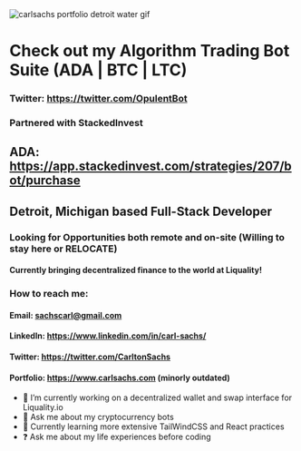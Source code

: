 <div style={{
  display: "flex",
  width: "100%",
  justifyContent: "center"
}}>
  <img style={{display: "flex", justifyContent: "center"}} src="https://media.giphy.com/media/iEoeBE7wWUtAbJZb7w/giphy.gif" alt="carlsachs portfolio detroit water gif" />
</div>

# Check out my Algorithm Trading Bot Suite (ADA | BTC | LTC)

### Twitter: https://twitter.com/OpulentBot

### Partnered with StackedInvest
## ADA: https://app.stackedinvest.com/strategies/207/bot/purchase

## Detroit, Michigan based Full-Stack Developer
### Looking for Opportunities both remote and on-site (Willing to stay here or RELOCATE)
#### Currently bringing decentralized finance to the world at Liquality!

### How to reach me:

#### Email: sachscarl@gmail.com
#### LinkedIn: https://www.linkedin.com/in/carl-sachs/
#### Twitter: https://twitter.com/CarltonSachs
#### Portfolio: https://www.carlsachs.com (minorly outdated)

- 🔭 I’m currently working on a decentralized wallet and swap interface for Liquality.io
- 💬 Ask me about my cryptocurrency bots
- 📘 Currently learning more extensive TailWindCSS and React practices
- ❓ Ask me about my life experiences before coding


<!--
**carlsachs/carlsachs** is a ✨ _special_ ✨ repository because its `README.md` (this file) appears on your GitHub profile.

Here are some ideas to get you started:

- 🔭 I’m currently working on ...
- 🌱 I’m currently learning ...
- 👯 I’m looking to collaborate on ...
- 🤔 I’m looking for help with ...
- 💬 Ask me about ...
- 📫 How to reach me: ...
- 😄 Pronouns: ...
- ⚡ Fun fact: ...
-->
